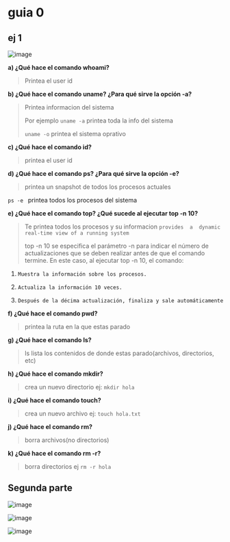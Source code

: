 # guia 0

## ej 1


![image](https://github.com/user-attachments/assets/0bfe8a39-c037-4f55-9876-1bf7c002b75b)


**a) ¿Qué hace el comando whoami?**

> Printea el user id

**b) ¿Qué hace el comando uname? ¿Para qué sirve la opción -a?**

> Printea informacion del sistema
> 
> Por ejemplo `uname -a` printea toda la info del sistema
> 
> `uname -o` printea el sistema oprativo

**c) ¿Qué hace el comando id?**

> printea el user id

**d) ¿Qué hace el comando ps? ¿Para qué sirve la opción -e?**

> printea un snapshot de todos los procesos actuales

 `ps -e ` printea todos los procesos del sistema

**e) ¿Qué hace el comando top? ¿Qué sucede al ejecutar top -n 10?**

> Te printea todos los procesos y su informacion `provides  a  dynamic real-time view of a running system`
> 
> top -n 10 se especifica el parámetro -n para indicar el número de actualizaciones que se deben realizar antes de que el comando termine. En este caso, al ejecutar top -n 10, el comando:

1.     Muestra la información sobre los procesos.
2.     Actualiza la información 10 veces.
3.     Después de la décima actualización, finaliza y sale automáticamente
    
    
    
**f) ¿Qué hace el comando pwd?**


> printea la ruta en la que estas parado

**g) ¿Qué hace el comando ls?**
 
> ls lista los contenidos de donde estas parado(archivos, directorios, etc)

**h) ¿Qué hace el comando mkdir?**

> crea un nuevo directorio ej: `mkdir hola`


**i) ¿Qué hace el comando touch?**

> crea un nuevo archivo ej: `touch hola.txt`


**j) ¿Qué hace el comando rm?** 

> borra archivos(no directorios) 

**k) ¿Qué hace el comando rm -r?**

> borra directorios ej `rm -r hola`

## Segunda parte

![image](https://github.com/user-attachments/assets/33c57c04-6d1c-4319-b2ee-1480af50be55)



![image](https://github.com/user-attachments/assets/33a7bcb7-0bea-4178-95d3-5018c2697b65)



![image](https://github.com/user-attachments/assets/fb30dcf9-da3e-458c-8d39-c357a7639161)
